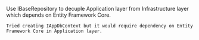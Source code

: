 Use IBaseRepository to decuple Application layer from Infrastructure layer which depends on Entity Framework Core. 
```
Tried creating IAppDbContext but it would require dependency on Entity Framework Core in Application layer.
```
```